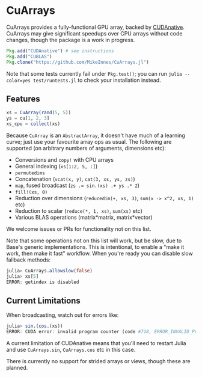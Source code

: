 # CuArrays

CuArrays provides a fully-functional GPU array, backed by [CUDAnative](https://github.com/JuliaGPU/CUDAnative.jl). CuArrays may give significant speedups over CPU arrays without code changes, though the package is a work in progress.

```julia
Pkg.add("CUDAnative") # see instructions
Pkg.add("CUBLAS")
Pkg.clone("https://github.com/MikeInnes/CuArrays.jl")
```

Note that some tests currently fail under `Pkg.test()`; you can run `julia --color=yes test/runtests.jl` to check your installation instead.

## Features

```julia
xs = CuArray(rand(5, 5))
ys = cu[1, 2, 3]
xs_cpu = collect(xs)
```

Because `CuArray` is an `AbstractArray`, it doesn't have much of a learning curve; just use your favourite array ops as usual. The following are supported (on arbitrary numbers of arguments, dimensions etc):

* Conversions and `copy!` with CPU arrays
* General indexing (`xs[1:2, 5, :]`)
* `permutedims`
* Concatenation (`vcat(x, y)`, `cat(3, xs, ys, zs)`)
* `map`, fused broadcast (`zs .= sin.(xs) .+ ys .* 2`)
* `fill!(xs, 0)`
* Reduction over dimensions (`reducedim(+, xs, 3)`, `sum(x -> x^2, xs, 1)` etc)
* Reduction to scalar (`reduce(*, 1, xs)`, `sum(xs)` etc)
* Various BLAS operations (matrix\*matrix, matrix\*vector)

We welcome issues or PRs for functionality not on this list.

Note that some operations not on this list will work, but be slow, due to Base's generic implementations. This is intentional, to enable a "make it work, then make it fast" workflow. When you're ready you can disable slow fallback methods:

```julia
julia> CuArrays.allowslow(false)
julia> xs[5]
ERROR: getindex is disabled
```

## Current Limitations

When broadcasting, watch out for errors like:

```julia
julia> sin.(cos.(xs))
ERROR: CUDA error: invalid program counter (code #718, ERROR_INVALID_PC)
```

A current limitation of CUDAnative means that you'll need to restart Julia and use `CuArrays.sin`, `CuArrays.cos` etc in this case.

There is currently no support for strided arrays or views, though these are planned.
